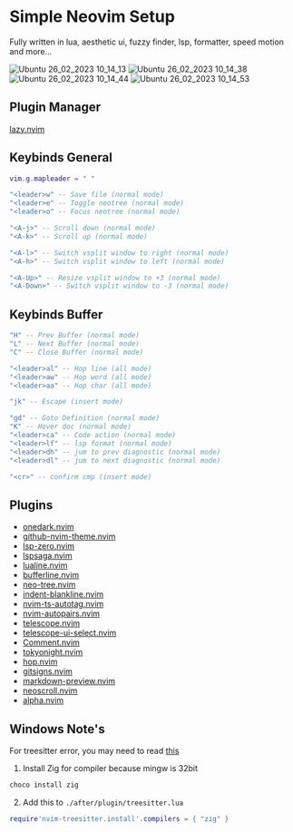 # Simple Neovim Setup
Fully written in lua, aesthetic ui, fuzzy finder, lsp, formatter, speed motion and more...

![Ubuntu 26_02_2023 10_14_13](https://user-images.githubusercontent.com/77385046/221390410-39dcd502-8035-4043-a7ff-eef3350403e1.png)
![Ubuntu 26_02_2023 10_14_38](https://user-images.githubusercontent.com/77385046/221390413-ab973eac-910d-426b-b8a2-b4de3d9ea2bf.png)
![Ubuntu 26_02_2023 10_14_44](https://user-images.githubusercontent.com/77385046/221390418-c2e57812-4fee-4843-8eec-3908b715de9b.png)
![Ubuntu 26_02_2023 10_14_53](https://user-images.githubusercontent.com/77385046/221390420-37ae72c2-41d9-4beb-8b47-11881f5040b7.png)

## Plugin Manager
[lazy.nvim](https://github.com/folke/lazy.nvim)

## Keybinds General
```lua
vim.g.mapleader = " "

"<leader>w" -- Save file (normal mode)
"<leader>e" -- Toggle neotree (normal mode)
"<leader>o" -- Focus neotree (normal mode)

"<A-j>" -- Scroll down (normal mode)
"<A-k>" -- Scroll up (normal mode)

"<A-l>" -- Switch vsplit window to right (normal mode)
"<A-h>" -- Switch vsplit window to left (normal mode)

"<A-Up>" -- Resize vsplit window to +3 (normal mode)
"<A-Down>" -- Switch vsplit window to -3 (normal mode)
```

## Keybinds Buffer
```lua
"H" -- Prev Buffer (normal mode)
"L" -- Next Buffer (normal mode)
"C" -- Close Buffer (normal mode)

"<leader>al" -- Hop line (all mode)
"<leader>aw" -- Hop word (all mode)
"<leader>aa" -- Hop char (all mode)

"jk" -- Escape (insert mode)

"gd" -- Goto Definition (normal mode)
"K" -- Hover doc (normal mode)
"<leader>ca" -- Code action (normal mode)
"<leader>lf" -- lsp format (normal mode)
"<leader>dh" -- jum to prev diagnostic (normal mode)
"<leader>dl" -- jum to next diagnostic (normal mode)

"<cr>" -- confirm cmp (insert mode)
```

## Plugins
- [onedark.nvim](https://github.com/navarasu/onedark.nvim)
- [github-nvim-theme.nvim](https://github.com/projekt0n/github-nvim-theme)
- [lsp-zero.nvim](https://github.com/VonHeikemen/lsp-zero.nvim)
- [lspsaga.nvim](https://github.com/glepnir/lspsaga.nvim)
- [lualine.nvim](https://github.com/nvim-lualine/lualine.nvim)
- [bufferline.nvim](https://github.com/akinsho/bufferline.nvim)
- [neo-tree.nvim](https://github.com/nvim-neo-tree/neo-tree.nvim)
- [indent-blankline.nvim](https://github.com/lukas-reineke/indent-blankline.nvim)
- [nvim-ts-autotag.nvim](https://github.com/windwp/nvim-ts-autotag)
- [nvim-autopairs.nvim](https://github.com/windwp/nvim-autopairs)
- [telescope.nvim](https://github.com/nvim-telescope/telescope.nvim)
- [telescope-ui-select.nvim](https://github.com/nvim-telescope/telescope-ui-select.nvim)
- [Comment.nvim](https://github.com/numToStr/Comment.nvim)
- [tokyonight.nvim](https://github.com/folke/tokyonight.nvim)
- [hop.nvim](https://github.com/phaazon/hop.nvim)
- [gitsigns.nvim](https://github.com/lewis6991/gitsigns.nvim)
- [markdown-preview.nvim](https://github.com/iamcco/markdown-preview.nvim)
- [neoscroll.nvim](https://github.com/karb94/neoscroll.nvim)
- [alpha.nvim](https://github.com/goolord/alpha-nvim)

## Windows Note's
For treesitter error, you may need to read [this](https://github.com/nvim-treesitter/nvim-treesitter/wiki/Windows-support)

1. Install Zig for compiler because mingw is 32bit
```bash
choco install zig
```
2. Add this to `./after/plugin/treesitter.lua`
```lua
require'nvim-treesitter.install'.compilers = { "zig" }
```
